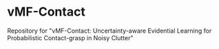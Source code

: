 # vMF-Contact
Repository for "vMF-Contact: Uncertainty-aware Evidential Learning for Probabilistic Contact-grasp in Noisy Clutter"
